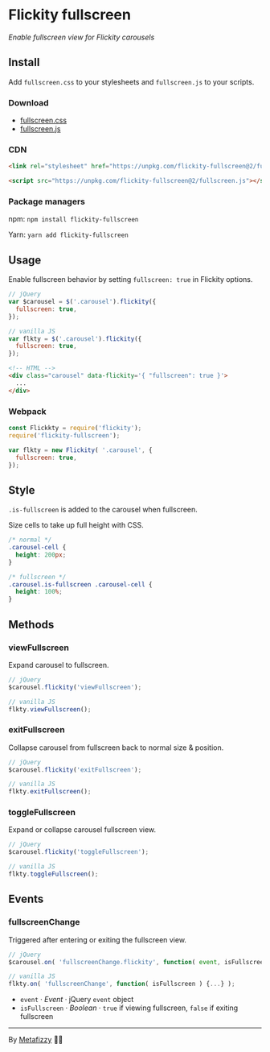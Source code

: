 # Flickity fullscreen

_Enable fullscreen view for Flickity carousels_

## Install

Add `fullscreen.css` to your stylesheets and `fullscreen.js` to your scripts.

### Download

+ [fullscreen.css](https://unpkg.com/flickity-fullscreen@2/fullscreen.css)
+ [fullscreen.js](https://unpkg.com/flickity-fullscreen@2/fullscreen.js)

### CDN

``` html
<link rel="stylesheet" href="https://unpkg.com/flickity-fullscreen@2/fullscreen.css">
```

``` html
<script src="https://unpkg.com/flickity-fullscreen@2/fullscreen.js"></script>
```

### Package managers

npm: `npm install flickity-fullscreen`

Yarn: `yarn add flickity-fullscreen`

## Usage

Enable fullscreen behavior by setting `fullscreen: true` in Flickity options.

``` js
// jQuery
var $carousel = $('.carousel').flickity({
  fullscreen: true,
});
```

``` js
// vanilla JS
var flkty = $('.carousel').flickity({
  fullscreen: true,
});
```

``` html
<!-- HTML -->
<div class="carousel" data-flickity='{ "fullscreen": true }'>
  ...
</div>
```

### Webpack

``` js
const Flickkty = require('flickity');
require('flickity-fullscreen');

var flkty = new Flickity( '.carousel', {
  fullscreen: true,
});
```

## Style

`.is-fullscreen` is added to the carousel when fullscreen.

Size cells to take up full height with CSS.

```css
/* normal */
.carousel-cell {
  height: 200px;
}

/* fullscreen */
.carousel.is-fullscreen .carousel-cell {
  height: 100%;
}
```

## Methods

### viewFullscreen

Expand carousel to fullscreen.

``` js
// jQuery
$carousel.flickity('viewFullscreen');

// vanilla JS
flkty.viewFullscreen();
```

### exitFullscreen

Collapse carousel from fullscreen back to normal size & position.

``` js
// jQuery
$carousel.flickity('exitFullscreen');

// vanilla JS
flkty.exitFullscreen();
```

### toggleFullscreen

Expand or collapse carousel fullscreen view.

``` js
// jQuery
$carousel.flickity('toggleFullscreen');

// vanilla JS
flkty.toggleFullscreen();
```

## Events

### fullscreenChange

Triggered after entering or exiting the fullscreen view.

``` js
// jQuery
$carousel.on( 'fullscreenChange.flickity', function( event, isFullscreen ) {...} );

// vanilla JS
flkty.on( 'fullscreenChange', function( isFullscreen ) {...} );
```

 - `event` · _Event_ · jQuery `event` object
 - `isFullscreen` · _Boolean_ · `true` if viewing fullscreen, `false` if exiting fullscreen

---

By [Metafizzy](https://metafizzy.co) 🌈🐻
